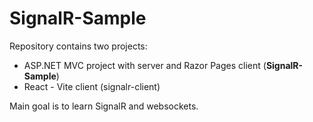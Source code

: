 # SignalR-Sample

Repository contains two projects:
* ASP.NET MVC project with server and Razor Pages client (**SignalR-Sample**)
* React - Vite client (signalr-client)

Main goal is to learn SignalR and websockets.

